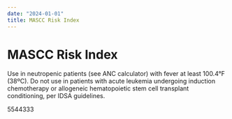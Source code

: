```yaml
---
date: "2024-01-01"
title: MASCC Risk Index
---
```


# MASCC Risk Index

Use in neutropenic patients (see ANC calculator) with fever at least 100.4°F (38ºC). Do not use in patients with acute leukemia undergoing induction chemotherapy or allogeneic hematopoietic stem cell transplant conditioning, per IDSA guidelines.

5544333
